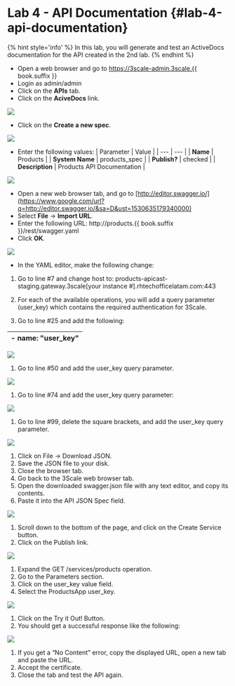 # Lab 4 - API Documentation {#lab-4-api-documentation}

{% hint style='info' %}
In this lab, you will generate and test an ActiveDocs documentation for the API created in the 2nd lab.
{% endhint %}

*  Open a web browser and go to https://3scale-admin.3scale.{{ book.suffix }}
*  Login as admin/admin
*  Click on the **APIs** tab.
*  Click on the **AciveDocs** link.

![](images/image31.png)

*  Click on the **Create a new spec**.

![](images/image102.png)

*  Enter the following values:
| Parameter | Value |
| --- | --- |
| **Name** | Products |
| **System Name** | products_spec |
| **Publish?** | checked |
| **Description** | Products API Documentation |

![](images/image75.png)

* Open a new web browser tab, and go to [http://editor.swagger.io/](https://www.google.com/url?q=http://editor.swagger.io/&sa=D&ust=1530635179340000) 
*  Select **File** -&gt; **Import URL**.
*  Enter the following URL: http://products.{{ book.suffix }}/rest/swagger.yaml 
*  Click **OK**.

![](images/image79.png)

*  In the YAML editor, make the following change:

1.  Go to line #7 and change host to: products-apicast-staging.gateway.3scale[your instance #].rhtechofficelatam.com:443

1.  For each of the available operations, you will add a query parameter (user_key) which contains the required authentication for 3Scale.
2.  Go to line #25 and add the following:

|       - name: &quot;user_key&quot; |
| --- |

![](images/image204.png)

1.  Go to line #50 and add the user_key query parameter.

![](images/image7.png)

1.  Go to line #74 and add the user_key query parameter:

![](images/image121.png)

1.  Go to line #99, delete the square brackets, and add the user_key query parameter.

![](images/image126.png)

1.  Click on File -&gt; Download JSON.
2.  Save the JSON file to your disk.
3.  Close the browser tab.
4.  Go back to the 3Scale web browser tab.
5.  Open the downloaded swagger.json file with any text editor, and copy its contents.
6.  Paste it into the API JSON Spec field.

![](images/image196.png)

1.  Scroll down to the bottom of the page, and click on the Create Service button.
2.  Click on the  Publish link.

![](images/image187.png)

1.  Expand the GET /services/products operation.
2.  Go to the Parameters section.
3.  Click on the user_key value field.
4.  Select the ProductsApp user_key.

![](images/image116.png)

1.  Click on the Try it Out! Button.
2.  You should get a successful response like the following:

![](images/image74.png)

1.  If you get a “No Content” error, copy the displayed URL, open a new tab and paste the URL.
2.  Accept the certificate.
3.  Close the tab and test the API again.